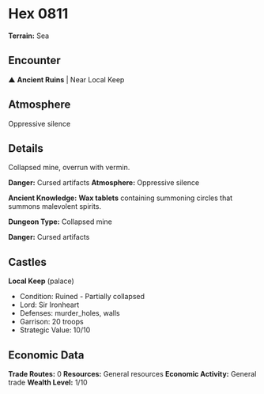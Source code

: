 # Hex 0811

**Terrain:** Sea

## Encounter
▲ **Ancient Ruins** | Near Local Keep

## Atmosphere
Oppressive silence

## Details
Collapsed mine, overrun with vermin.

**Danger:** Cursed artifacts
**Atmosphere:** Oppressive silence


**Ancient Knowledge:** **Wax tablets** containing summoning circles that summons malevolent spirits.

**Dungeon Type:** Collapsed mine

**Danger:** Cursed artifacts

## Castles
**Local Keep** (palace)
- Condition: Ruined - Partially collapsed
- Lord: Sir Ironheart
- Defenses: murder_holes, walls
- Garrison: 20 troops
- Strategic Value: 10/10

## Economic Data
**Trade Routes:** 0
**Resources:** General resources
**Economic Activity:** General trade
**Wealth Level:** 1/10
